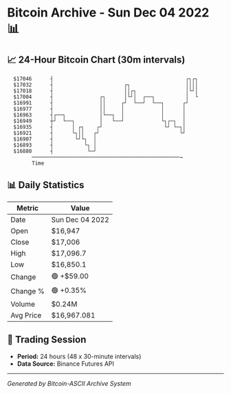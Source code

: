 # Bitcoin Archive - Sun Dec 04 2022 📊

## 📈 24-Hour Bitcoin Chart (30m intervals)

```
  $17046      ┤                                           ┌┐┌┐ 
  $17032      ┤                       ┌┐                  ││││ 
  $17018      ┤                       ││┌┐                │└┘│ 
  $17004      ┤               ┌┐      │└┘│  ┌──┐          │  └ 
  $16991      ┤               ││     ┌┘  └──┘  └──┐      ┌┘    
  $16977      ┤               ││     │            │      │     
  $16963      ┤┌──┐           │└──┐  │            │      │     
  $16949      ┼┘  └──┐        │   └──┘            └┐┌─┐  │     
  $16935      ┤      │ ┌┐    ┌┘                    └┘ └─┐│     
  $16921      ┤      └┐││   ┌┘                          └┘     
  $16907      ┤       └┘└┐  │                                  
  $16893      ┤          └┐ │                                  
  $16880      ┤           └─┘                                  
        ────────────────────────────────────────────────→
        Time
```

## 📊 Daily Statistics

| Metric | Value |
|--------|-------|
| Date | Sun Dec 04 2022 |
| Open | $16,947 |
| Close | $17,006 |
| High | $17,096.7 |
| Low | $16,850.1 |
| Change | 🟢 +$59.00 |
| Change % | 🟢 +0.35% |
| Volume | $0.24M |
| Avg Price | $16,967.081 |

## 📅 Trading Session

- **Period:** 24 hours (48 x 30-minute intervals)
- **Data Source:** Binance Futures API

---
*Generated by Bitcoin-ASCII Archive System*
